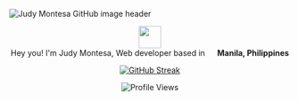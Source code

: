<img src="https://montesajudy.com/img-storage/d8-cropped.jpg" alt="Judy Montesa GitHub image header"><br>

<div align=center>
<p>
  <img src="https://emojis.slackmojis.com/emojis/images/1531849430/4246/blob-sunglasses.gif?1531849430" width="40"/><br>
  Hey you! I'm Judy Montesa, Web developer based in <img src="https://cdn-icons-png.flaticon.com/512/197/197561.png" width="14"/>&nbsp;<strong>Manila, Philippines</strong>
</p>

[![GitHub Streak](https://streak-stats.demolab.com?user=montesajudy&hide_border=true&currStreakNum=2E71A0&sideNums=2E71A0)](https://git.io/streak-stats)

![Profile Views](https://komarev.com/ghpvc/?username=montesajudy&style=for-the-badge&color=2E71A0)

</div>
